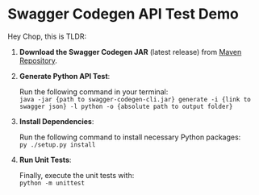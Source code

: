 # Swagger Codegen API Test Demo

Hey Chop, this is TLDR:

1. **Download the Swagger Codegen JAR** (latest release) from [Maven Repository](https://repo1.maven.org/maven2/io/swagger/swagger-codegen-cli/2.4.44/swagger-codegen-cli-2.4.44.jar).

2. **Generate Python API Test**:

   Run the following command in your terminal:  
   `java -jar {path to swagger-codegen-cli.jar} generate -i {link to swagger json} -l python -o {absolute path to output folder}`

3. **Install Dependencies**:

   Run the following command to install necessary Python packages:  
   `py ./setup.py install`  

4. **Run Unit Tests**:

   Finally, execute the unit tests with:  
   `python -m unittest`
